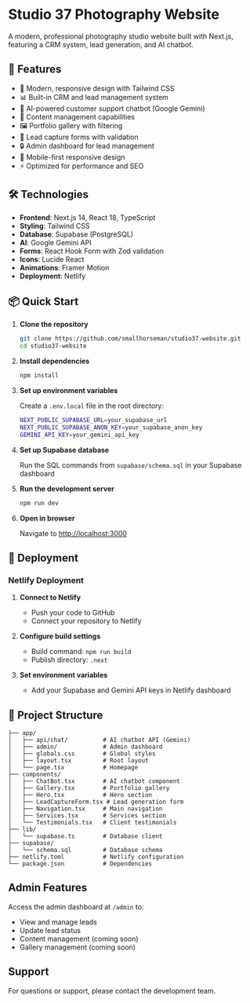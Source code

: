 # Studio 37 Photography Website

A modern, professional photography studio website built with Next.js, featuring a CRM system, lead generation, and AI chatbot.

## 🚀 Features

- 🎨 Modern, responsive design with Tailwind CSS
- 📊 Built-in CRM and lead management system
- 🤖 AI-powered customer support chatbot (Google Gemini)
- 📝 Content management capabilities
- 🖼️ Portfolio gallery with filtering
- 📧 Lead capture forms with validation
- 🔒 Admin dashboard for lead management
- 📱 Mobile-first responsive design
- ⚡ Optimized for performance and SEO

## 🛠️ Technologies

- **Frontend**: Next.js 14, React 18, TypeScript
- **Styling**: Tailwind CSS
- **Database**: Supabase (PostgreSQL)
- **AI**: Google Gemini API
- **Forms**: React Hook Form with Zod validation
- **Icons**: Lucide React
- **Animations**: Framer Motion
- **Deployment**: Netlify

## 📦 Quick Start

1. **Clone the repository**
   ```bash
   git clone https://github.com/smallhorseman/studio37-website.git
   cd studio37-website
   ```

2. **Install dependencies**
   ```bash
   npm install
   ```

3. **Set up environment variables**
   
   Create a `.env.local` file in the root directory:
   ```bash
   NEXT_PUBLIC_SUPABASE_URL=your_supabase_url
   NEXT_PUBLIC_SUPABASE_ANON_KEY=your_supabase_anon_key
   GEMINI_API_KEY=your_gemini_api_key
   ```

4. **Set up Supabase database**
   
   Run the SQL commands from `supabase/schema.sql` in your Supabase dashboard

5. **Run the development server**
   ```bash
   npm run dev
   ```

6. **Open in browser**
   
   Navigate to [http://localhost:3000](http://localhost:3000)

## 🚀 Deployment

### Netlify Deployment

1. **Connect to Netlify**
   - Push your code to GitHub
   - Connect your repository to Netlify

2. **Configure build settings**
   - Build command: `npm run build`
   - Publish directory: `.next`

3. **Set environment variables**
   - Add your Supabase and Gemini API keys in Netlify dashboard

## 📁 Project Structure

```text
├── app/
│   ├── api/chat/          # AI chatbot API (Gemini)
│   ├── admin/             # Admin dashboard
│   ├── globals.css        # Global styles
│   ├── layout.tsx         # Root layout
│   └── page.tsx           # Homepage
├── components/
│   ├── ChatBot.tsx        # AI chatbot component
│   ├── Gallery.tsx        # Portfolio gallery
│   ├── Hero.tsx           # Hero section
│   ├── LeadCaptureForm.tsx # Lead generation form
│   ├── Navigation.tsx     # Main navigation
│   ├── Services.tsx       # Services section
│   └── Testimonials.tsx   # Client testimonials
├── lib/
│   └── supabase.ts        # Database client
├── supabase/
│   └── schema.sql         # Database schema
├── netlify.toml           # Netlify configuration
└── package.json           # Dependencies
```

## Admin Features

Access the admin dashboard at `/admin` to:

- View and manage leads
- Update lead status
- Content management (coming soon)
- Gallery management (coming soon)

## Support

For questions or support, please contact the development team.
